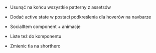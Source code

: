 - Usunąć na końcu wszystkie patterny z assetsów
- Dodać active state w postaci podkreślenia dla hoverów na navbarze

- SocialItem component + animacje
- Liste też do komponentu
- Zmienic tla na shorthero